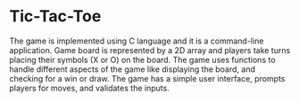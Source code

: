 # Tic-Tac-Toe
The game is implemented using C language and it is a command-line application.  Game board is represented by a 2D array and players take turns placing their symbols (X or O) on the board.  The game uses functions to handle different aspects of the game like displaying the board, and checking for a  win or draw. The game has a simple user interface, prompts players for moves, and validates the inputs.
